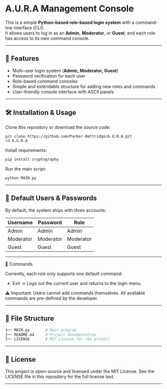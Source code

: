 # A.U.R.A Management Console  

This is a simple **Python-based role-based login system** with a command-line interface (CLI).  
It allows users to log in as an **Admin**, **Moderator**, or **Guest**, and each role has access to its own command console.  

---

## 🚀 Features
- Multi-user login system (**Admin, Moderator, Guest**)  
- Password verification for each user  
- Role-based command consoles  
- Simple and extendable structure for adding new roles and commands  
- User-friendly console interface with ASCII panels  

---

## 🛠️ Installation & Usage
Clone this repository or download the source code:  

```bash
git clone https://github.com/Parker-Bettridge/A.U.R.A.git
cd A.U.R.A

```
Install requirements:
```python
pip install cryptography
```
Run the main script:
```python
python MAIN.py
```
---
## 👥 Default Users & Passwords
By default, the system ships with three accounts:

| Username  | Password  | Role      |
| --------- | --------- | --------- |
| Admin     | Admin     | Admin     |
| Moderator | Moderator | Moderator |
| Guest     | Guest     | Guest     |

---

📖 Commands

Currently, each role only supports one default command:

- Exit → Logs out the current user and returns to the login menu.

⚠️ Important: Users cannot add commands themselves. All available commands are pre-defined by the developer.

---

## 🧩 File Structure

```bash
├── MAIN.py       # Main program
├── README.md     # Project documentation
├── LICENSE       # MIT License for the project
```

---

## 📜 License

This project is open-source and licensed under the MIT License.
See the LICENSE file in this repository for the full license text.

---
